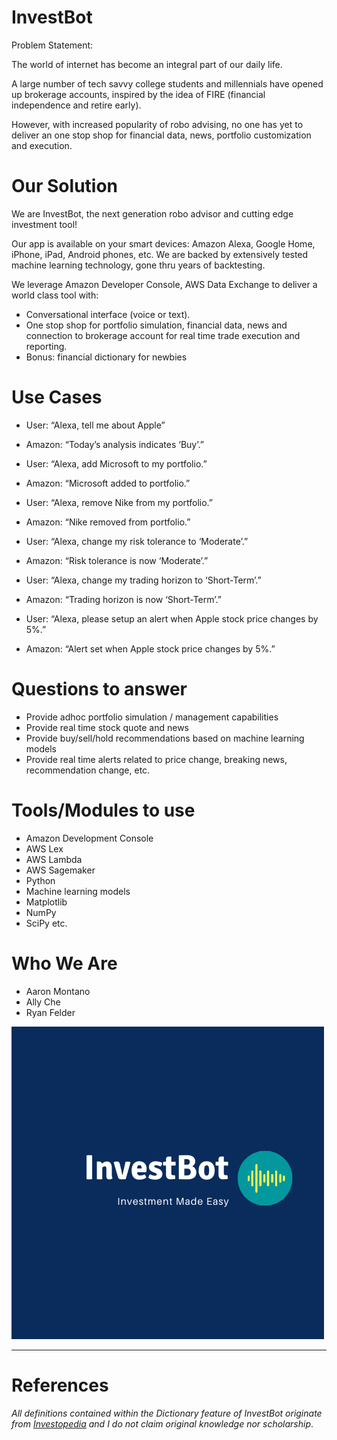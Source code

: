 # InvestBot

Problem Statement:

The world of internet has become an integral part of our daily life.

A large number of tech savvy college students and millennials have opened up brokerage accounts, inspired by the idea of FIRE (financial independence and retire early).

However, with increased popularity of robo advising, no one has yet to deliver an one stop shop for financial data, news, portfolio customization and execution.  

# Our Solution
We are InvestBot, the next generation robo advisor and cutting edge investment tool!

Our app is available on your smart devices: Amazon Alexa, Google Home, iPhone, iPad, Android phones, etc. 
We are backed by extensively tested machine learning technology,  gone thru years of backtesting.

We leverage Amazon Developer Console, AWS Data Exchange to deliver a world class tool with:
  - Conversational interface (voice or text).
  - One stop shop for portfolio simulation, financial data, news and connection to brokerage account for real time trade execution and reporting. 
  - Bonus: financial dictionary for newbies

# Use Cases
- User: “Alexa, tell me about Apple”
- Amazon: “Today’s analysis indicates ‘Buy’.”

- User: “Alexa, add Microsoft to my portfolio.”
- Amazon: “Microsoft added to portfolio.”

- User: “Alexa, remove Nike from my portfolio.”
- Amazon: “Nike removed from portfolio.”

- User: “Alexa, change my risk tolerance to ‘Moderate’.”
- Amazon: “Risk tolerance is now ‘Moderate’.”

- User: “Alexa, change my trading horizon to ‘Short-Term’.”
- Amazon: “Trading horizon is now ‘Short-Term’.”

- User: “Alexa, please setup an alert when Apple stock price changes by 5%.”
- Amazon: “Alert set when Apple stock price changes by 5%.”

# Questions to answer

- Provide adhoc portfolio simulation / management capabilities
- Provide real time stock quote and news
- Provide buy/sell/hold recommendations based on machine learning models
- Provide real time alerts related to price change, breaking news, recommendation change, etc.

# Tools/Modules to use
- Amazon Development Console
- AWS Lex
- AWS Lambda
- AWS Sagemaker
- Python
- Machine learning models
- Matplotlib
- NumPy
- SciPy
etc.

# Who We Are
- Aaron Montano
- Ally Che
- Ryan Felder

![InvestBot](./Images/Invest_Made_Easy.png)

---

# References

_All definitions contained within the Dictionary feature of InvestBot originate from [Investopedia](www.investopedia.com) and I do not claim original knowledge nor scholarship_.
